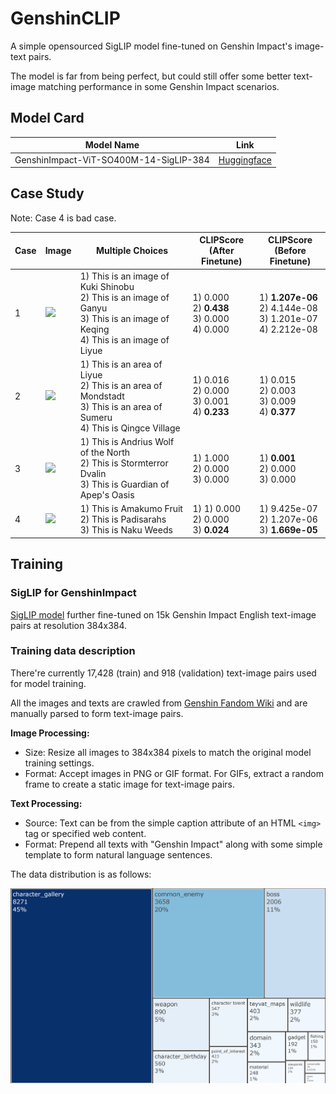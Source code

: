 # GenshinCLIP
A simple opensourced SigLIP model fine-tuned on Genshin Impact's image-text pairs.

The model is far from being perfect, but could still offer some better text-image matching performance in some Genshin Impact scenarios.

## Model Card

| Model Name                             | Link                                                                               |
|----------------------------------------|------------------------------------------------------------------------------------|
| GenshinImpact-ViT-SO400M-14-SigLIP-384 | [Huggingface](https://huggingface.co/mrzjy/GenshinImpact-ViT-SO400M-14-SigLIP-384) |

## Case Study

Note: Case 4 is bad case.

| Case | Image                                                                                                                                    | Multiple Choices                                                                                                                        | CLIPScore<br/>(After Finetune)                   | CLIPScore<br/>(Before Finetune)                                     |
|------|------------------------------------------------------------------------------------------------------------------------------------------|-----------------------------------------------------------------------------------------------------------------------------------------|--------------------------------------------------|---------------------------------------------------------------------|
| 1    | <img src="https://static.wikia.nocookie.net/gensin-impact/images/2/24/Ganyu_Card.png/revision/latest?cb=20230519012433" height="64">     | 1) This is an image of Kuki Shinobu<br/>2) This is an image of Ganyu<br/>3) This is an image of Keqing<br/>4) This is an image of Liyue | 1) 0.000<br>2) **0.438**<br>3) 0.000<br>4) 0.000 | 1) **1.207e-06**<br/>2) 4.144e-08<br/>3) 1.201e-07<br/>4) 2.212e-08 |
| 2    | <img src="https://static.wikia.nocookie.net/gensin-impact/images/3/33/Qingce_Village.png/revision/latest?cb=20220626161951" height="64"> | 1) This is an area of Liyue<br/>2) This is an area of Mondstadt<br/>3) This is an area of Sumeru<br/>4) This is Qingce Village          | 1) 0.016<br>2) 0.000<br>3) 0.001<br>4) **0.233** | 1) 0.015<br/>2) 0.003<br/>3) 0.009<br/>4) **0.377**                 |
| 3    | <img src="https://static.wikia.nocookie.net/gensin-impact/images/0/0c/Enemy_Boreas.png/revision/latest?cb=20210426192800" height="64">   | 1) This is Andrius Wolf of the North<br/>2) This is Stormterror Dvalin<br/>3) This is Guardian of Apep's Oasis                          | 1) 1.000<br>2) 0.000<br>3) 0.000                 | 1) **0.001**<br/>2) 0.000<br/>3) 0.000                              |
| 4    | <img src="https://static.wikia.nocookie.net/gensin-impact/images/0/0c/Enemy_Boreas.png/revision/latest?cb=20210426192800" height="64">   | 1) This is Amakumo Fruit<br/>2) This is Padisarahs<br/>3) This is Naku Weeds                                                            | 1) 1) 0.000<br>2) 0.000<br>3) **0.024**          | 1) 9.425e-07<br/>2) 1.207e-06<br/>3) **1.669e-05**                  |


## Training
### SigLIP for GenshinImpact

[SigLIP model](https://huggingface.co/timm/ViT-SO400M-14-SigLIP-384) further fine-tuned on 15k Genshin Impact English text-image pairs at resolution 384x384.

### Training data description

There're currently 17,428 (train) and 918 (validation) text-image pairs used for model training.

All the images and texts are crawled from [Genshin Fandom Wiki](https://genshin-impact.fandom.com/wiki) and are manually parsed to form text-image pairs.

**Image Processing:**
- Size: Resize all images to 384x384 pixels to match the original model training settings.
- Format: Accept images in PNG or GIF format. For GIFs, extract a random frame to create a static image for text-image pairs.

**Text Processing:**
- Source: Text can be from the simple caption attribute of an HTML `<img>` tag or specified web content.
- Format: Prepend all texts with "Genshin Impact" along with some simple template to form natural language sentences.

The data distribution is as follows:

![data_distribution.png](img%2Fdata_distribution.png)

